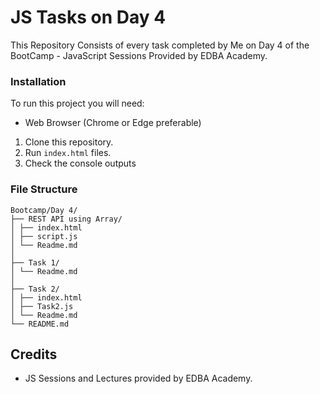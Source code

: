 # JS Tasks on Day 4
This Repository Consists of every task completed by Me on Day 4 of the BootCamp - JavaScript Sessions Provided by EDBA Academy.

### Installation
To run this project you will need:
- Web Browser (Chrome or Edge preferable)

1. Clone this repository.
2. Run `index.html` files.
3. Check the console outputs

### File Structure
```
Bootcamp/Day 4/
├── REST API using Array/
│ ├── index.html
│ ├── script.js
│ └── Readme.md
│
├── Task 1/
│ └── Readme.md
│ 
├── Task 2/
│ ├── index.html
│ ├── Task2.js
│ └── Readme.md
└── README.md
```

## Credits
- JS Sessions and Lectures provided by EDBA Academy.
